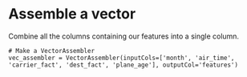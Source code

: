 # Assemble a vector

Combine all the columns containing our features into a single column. 

```
# Make a VectorAssembler
vec_assembler = VectorAssembler(inputCols=['month', 'air_time', 'carrier_fact', 'dest_fact', 'plane_age'], outputCol='features')
```